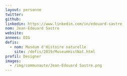```yaml
---
layout: personne
twitter: 
github: 
linkedin: https://www.linkedin.com/in/edouard-sastre
nom: Jean-Edouard Sastre
website: 
annees: DIG
defis: 
  - nom: Muséum d'Histoire naturelle
    site: /defis/2019/MuseumHistNat.html
profil: Designer
images:
  - /img/communaute/Jean-Edouard Sastre.png
---
```

